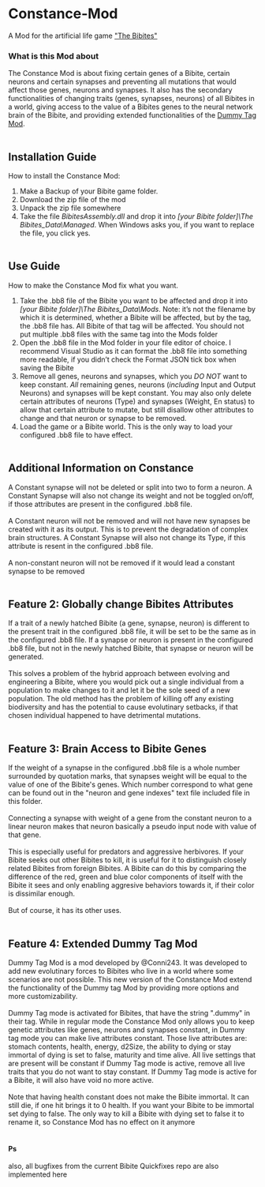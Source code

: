 # Constance-Mod
A Mod for the artificial life game ["The Bibites"](https://leocaussan.itch.io/the-bibites)

### What is this Mod about
The Constance Mod is about fixing certain genes of a Bibite, certain neurons and certain synapses and preventing all mutations that would affect those genes, neurons and synapses. It also has the secondary functionalities of changing traits (genes, synapses, neurons) of all Bibites in a world, giving access to the value of a Bibites genes to the neural network brain of the Bibite, and providing extended functionalities of the [Dummy Tag Mod](https://github.com/Conni243/DTMod). <br /><br />

## Installation Guide
How to install the Constance Mod: 
1)	Make a Backup of your Bibite game folder.
2)	Download the zip file of the mod
3)	Unpack the zip file somewhere
4) Take the file *BibitesAssembly.dll* and drop it into *[your Bibite folder]\The Bibites_Data\Managed*. When Windows asks you, if you want to replace the file, you click yes. <br /><br />

## Use Guide
How to make the Constance Mod fix what you want. 
1)	Take the .bb8 file of the Bibite you want to be affected and drop it into *[your Bibite folder]\The Bibites_Data\Mods*. Note: it’s not the filename by which it is determined, whether a Bibite will be affected, but by the tag, the .bb8 file has. All Bibite of that tag will be affected. You should not put multiple .bb8 files with the same tag into the Mods folder
2)	Open the .bb8 file in the Mod folder in your file editor of choice. I recommend Visual Studio as it can format the .bb8 file into something more readable, if you didn’t check the Format JSON tick box when saving the Bibite
3)	Remove all genes, neurons and synapses, which you *DO NOT* want to keep constant. *All* remaining  genes, neurons (*including* Input and Output Neurons) and synapses will be kept constant. You may also only delete certain attributes  of neurons (Type) and synapses (Weight, En status) to allow that certain attribute to mutate, but still disallow  other attributes to change and that neuron or synapse to be removed. 
4)	Load the game or a Bibite world. This is the only way to load your configured .bb8 file to have effect.<br /><br />

## Additional Information on Constance
A Constant synapse will not be deleted or split into two to form a neuron. A Constant Synapse will also not change its weight and not be toggled on/off, if those attributes are present in the configured .bb8 file. <br /><br />
A Constant neuron will not be removed and will not have new synapses be created with it as its output. This is to prevent the degradation of complex brain structures. A Constant Synapse will also not change its Type, if this attribute is resent in the configured .bb8 file. <br /><br />
A non-constant neuron will not be removed if it would lead a constant synapse to be removed <br /><br />

## Feature 2: Globally change  Bibites Attributes
If a trait of a newly hatched  Bibite (a gene, synapse, neuron) is different to the present trait in the configured .bb8 file, it will be set to be the same as in the configured .bb8 file. If a synapse or neuron is present in the configured .bb8 file, but not in the newly hatched Bibite, that synapse or neuron will be generated. <br /><br />
This solves a problem of the  hybrid approach between evolving and engineering a Bibite, where you would pick out a single individual from a population to make changes to it and let it be the sole seed of a new population. The old method has the problem of killing off any existing biodiversity and has the potential to cause evolutinary setbacks, if that chosen individual happened to have detrimental mutations. <br /><br />
## Feature 3: Brain Access to Bibite Genes
If the weight of a synapse in the configured .bb8 file is a whole number surrounded  by quotation marks, that synapses weight will be equal to the value of one of the Bibite's genes. Which number correspond to what gene can be found out in the "neuron and gene indexes" text file included file in this folder. <br /><br />
Connecting a synapse with weight of a gene from the constant neuron to a linear neuron makes that neuron basically a pseudo input node with value of that gene. <br /><br />
This is especially useful for predators  and aggressive herbivores. If your Bibite seeks out other Bibites to kill, it is useful for it to distinguish closely related Bibites from foreign Bibites. A Bibite can do this by comparing the difference  of the red, green and blue color components of itself with the Bibite it sees and only enabling  aggresive behaviors  towards it, if their color is dissimilar  enough.<br /><br />
But of course, it has its other uses. <br /><br />

## Feature 4: Extended Dummy Tag Mod
Dummy Tag Mod is a mod developed by @Conni243. It was developed to add new evolutinary forces to Bibites who live in a world where some scenarios are not possible. This new version of the Constance Mod extend the functionality of the Dummy tag Mod by providing more options and more customizability. <br /><br />
Dummy Tag mode is activated for Bibites, that have the string ".dummy" in their tag. While in regular mode the Constance Mod only allows you to keep genetic attributes  like genes, neurons and synapses constant, in Dummy tag mode you can make live attributes  constant. Those live attributes are: stomach contents, health, energy, d2Size, the ability to dying or stay immortal of dying is set to false, maturity and time alive. All live settings that are present will be constant if Dummy Tag mode is active, remove all live traits that you do not want to stay constant. If Dummy Tag mode is active for a Bibite, it will also have void no more active. <br /><br />
Note that having health constant does not make the Bibite immortal. It can still die, if one hit brings it to 0 health. If you want your Bibite to be immortal set dying to false. The only way to kill a Bibite with dying set to false it to rename it, so Constance Mod has no effect on it anymore <br /><br />

#### Ps
also, all bugfixes from the current Bibite Quickfixes repo are also implemented here
